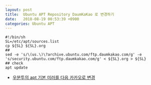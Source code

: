 ```yaml
---
layout: post
title:  Ubuntu APT Repository DaumKaKao 로 변경하기
date:   2018-08-19 00:53:39 +0900
categories: Ubuntu APT
---
```

    #!/bin/sh
    SL=/etc/apt/sources.list
    cp ${SL} ${SL}.org
    ## 
    sed -e 's/\(us.\)\?archive.ubuntu.com/ftp.daumkakao.com/g' -e 's/security.ubuntu.com/ftp.daumkakao.com/g' < ${SL}.org > ${SL}
    ## check
    apt update

* [우분투의 apt 기본 미러를 다음 카카오로 변경][req-1]
 
[req-1]: https://talk.jekyllrb.com/